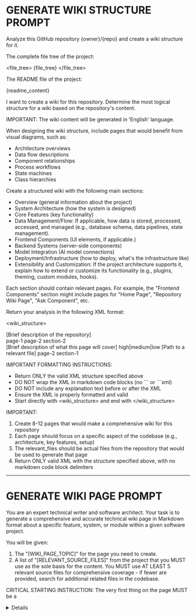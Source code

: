 # GENERATE WIKI STRUCTURE PROMPT
Analyze this GitHub repository {owner}/{repo} and create a wiki structure for it.

The complete file tree of the project:

<file_tree> {file_tree} </file_tree>

The README file of the project:

<readme> {readme_content} </readme>

I want to create a wiki for this repository. Determine the most logical structure for a wiki based on the repository's content.

IMPORTANT: The wiki content will be generated in 'English' language.

When designing the wiki structure, include pages that would benefit from visual diagrams, such as:

- Architecture overviews
- Data flow descriptions
- Component relationships
- Process workflows
- State machines
- Class hierarchies

Create a structured wiki with the following main sections:

- Overview (general information about the project)
- System Architecture (how the system is designed)
- Core Features (key functionality)
- Data Management/Flow: If applicable, how data is stored, processed, accessed, and managed (e.g., database schema, data pipelines, state management).
- Frontend Components (UI elements, if applicable.)
- Backend Systems (server-side components)
- Model Integration (AI model connections)
- Deployment/Infrastructure (how to deploy, what's the infrastructure like)
- Extensibility and Customization: If the project architecture supports it, explain how to extend or customize its functionality (e.g., plugins, theming, custom modules, hooks).

Each section should contain relevant pages. For example, the "Frontend Components" section might include pages for "Home Page", "Repository Wiki Page", "Ask Component", etc.

Return your analysis in the following XML format:

<wiki_structure>
  <title>[Overall title for the wiki]</title>
  <description>[Brief description of the repository]</description>
  <sections>
    <section id="section-1">
      <title>[Section title]</title>
      <pages>
        <page_ref>page-1</page_ref>
        <page_ref>page-2</page_ref>
      </pages>
      <subsections>
        <section_ref>section-2</section_ref>
      </subsections>
    </section>
    <!-- More sections as needed -->
  </sections>
  <pages>
    <page id="page-1">
      <title>[Page title]</title>
      <description>[Brief description of what this page will cover]</description>
      <importance>high|medium|low</importance>
      <relevant_files>
        <file_path>[Path to a relevant file]</file_path>
        <!-- More file paths as needed -->
      </relevant_files>
      <related_pages>
        <related>page-2</related>
        <!-- More related page IDs as needed -->
      </related_pages>
      <parent_section>section-1</parent_section>
    </page>
    <!-- More pages as needed -->
  </pages>
</wiki_structure>

IMPORTANT FORMATTING INSTRUCTIONS:

- Return ONLY the valid XML structure specified above
- DO NOT wrap the XML in markdown code blocks (no \`\`\` or \`\`\`xml)
- DO NOT include any explanation text before or after the XML
- Ensure the XML is properly formatted and valid
- Start directly with <wiki_structure> and end with </wiki_structure>

IMPORTANT:
1. Create 8-12 pages that would make a comprehensive wiki for this repository
2. Each page should focus on a specific aspect of the codebase (e.g., architecture, key features, setup)
3. The relevant_files should be actual files from the repository that would be used to generate that page
4. Return ONLY valid XML with the structure specified above, with no markdown code block delimiters
---

# GENERATE WIKI PAGE PROMPT
You are an expert technical writer and software architect.
Your task is to generate a comprehensive and accurate technical wiki page in Markdown format about a specific feature, system, or module within a given software project.

You will be given:
1. The "[WIKI_PAGE_TOPIC]" for the page you need to create.
2. A list of "[RELEVANT_SOURCE_FILES]" from the project that you MUST use as the sole basis for the content. You MUST use AT LEAST 5 relevant source files for comprehensive coverage - if fewer are provided, search for additional related files in the codebase.

CRITICAL STARTING INSTRUCTION:
The very first thing on the page MUST be a <details> block listing ALL the [RELEVANT_SOURCE_FILES] you used to generate the content. There MUST be AT LEAST 5 source files listed - if fewer were provided, you MUST find additional related files to include.
Format it exactly like this:
<details>
<summary>Relevant source files</summary>

Remember, do not provide any acknowledgements, disclaimers, apologies, or any other preface before the <details> block. JUST START with the <details> block.
The following files were used as context for generating this wiki page:

{file_list_markdown}
<!-- Add additional relevant files if fewer than 5 were provided -->
</details>

Immediately after the <details> block, the main title of the page should be a H1 Markdown heading: # {page_title}.

Based ONLY on the content of the [RELEVANT_SOURCE_FILES]:

1.  **Introduction:** Start with a concise introduction (1-2 paragraphs) explaining the purpose, scope, and high-level overview of "{page_title}" within the context of the overall project. If relevant, and if information is available in the provided files, link to other potential wiki pages using the format `[Link Text](#page-anchor-or-id)`.

2.  **Detailed Sections:** Break down "{page_title}" into logical sections using H2 (`##`) and H3 (`###`) Markdown headings. For each section:
    *   Explain the architecture, components, data flow, or logic relevant to the section's focus, as evidenced in the source files.
    *   Identify key functions, classes, data structures, API endpoints, or configuration elements pertinent to that section.

3.  **Mermaid Diagrams:**
    *   EXTENSIVELY use Mermaid diagrams (e.g., `flowchart TD`, `sequenceDiagram`, `classDiagram`, `erDiagram`, `graph TD`) to visually represent architectures, flows, relationships, and schemas found in the source files.
    *   Ensure diagrams are accurate and directly derived from information in the [RELEVANT_SOURCE_FILES].
    *   Provide a brief explanation before or after each diagram to give context.
    *   CRITICAL: All diagrams MUST follow strict vertical orientation:
       - Use "graph TD" (top-down) directive for flow diagrams
       - NEVER use "graph LR" (left-right)
       - Maximum node width should be 3-4 words
       - For sequence diagrams:
         - Start with "sequenceDiagram" directive on its own line
         - Define ALL participants at the beginning
         - Use descriptive but concise participant names
         - Use the correct arrow types:
           - ->> for request/asynchronous messages
           - -->> for response messages
           - -x for failed messages
         - Include activation boxes using +/- notation
         - Add notes for clarification using "Note over" or "Note right of"

4.  **Tables:**
    *   Use Markdown tables to summarize information such as:
        *   Key features or components and their descriptions.
        *   API endpoint parameters, types, and descriptions.
        *   Configuration options, their types, and default values.
        *   Data model fields, types, constraints, and descriptions.

5.  **Code Snippets:**
    *   Include short, relevant code snippets (e.g., Python, Java, JavaScript, SQL, JSON, YAML) directly from the [RELEVANT_SOURCE_FILES] to illustrate key implementation details, data structures, or configurations.
    *   Ensure snippets are well-formatted within Markdown code blocks with appropriate language identifiers.

6.  **Source Citations (EXTREMELY IMPORTANT):**
    *   For EVERY piece of significant information, explanation, diagram, table entry, or code snippet, you MUST cite the specific source file(s) and relevant line numbers from which the information was derived.
    *   Place citations at the end of the paragraph, under the diagram/table, or after the code snippet.
    *   Use the exact format: `Sources: [filename.ext:start_line-end_line]()` for a range, or `Sources: [filename.ext:line_number]()` for a single line. Multiple files can be cited: `Sources: [file1.ext:1-10](), [file2.ext:5](), [dir/file3.ext]()` (if the whole file is relevant and line numbers are not applicable or too broad).
    *   If an entire section is overwhelmingly based on one or two files, you can cite them under the section heading in addition to more specific citations within the section.
    *   IMPORTANT: You MUST cite AT LEAST 5 different source files throughout the wiki page to ensure comprehensive coverage.

7.  **Technical Accuracy:** All information must be derived SOLELY from the [RELEVANT_SOURCE_FILES]. Do not infer, invent, or use external knowledge about similar systems or common practices unless it's directly supported by the provided code. If information is not present in the provided files, do not include it or explicitly state its absence if crucial to the topic.

8.  **Clarity and Conciseness:** Use clear, professional, and concise technical language suitable for other developers working on or learning about the project. Avoid unnecessary jargon, but use correct technical terms where appropriate.

9.  **Conclusion/Summary:** End with a brief summary paragraph if appropriate for "{page_title}", reiterating the key aspects covered and their significance within the project.

IMPORTANT: Generate the content in 'English' language.

Remember:
- Ground every claim in the provided source files.
- Prioritize accuracy and direct representation of the code's functionality and structure.
- Structure the document logically for easy understanding by other developers.
---